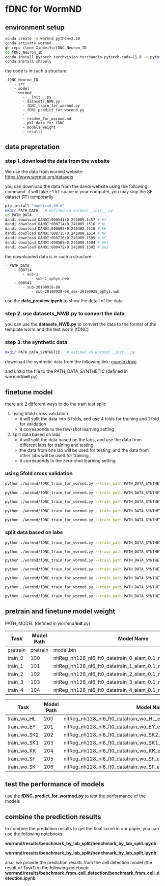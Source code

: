
# fDNC for WormND


## environment setup

```bash
conda create -n wormnd python=3.10
conda activate wormnd
gh repo clone XinweiYu/fDNC_Neuron_ID
cd fDNC_Neuron_ID
conda install pytorch torchvision torchaudio pytorch-cuda=11.8 -c pytorch -c nvidia
conda install shapely 
```


the code is in such a structure:
```
-fDNC_Neuron_ID
    - src
    - model
    - wormnd
        - __init__.py
        - datasets_NWB.py
        - fDNC_train_for_wormnd.py
        - fDNC_predict_for_wormnd.py
        - 
        - readme_for_wormnd.md
        - pkl_data_for_fDNC
        - models_weight
        - results
```

## data prepretation

### step 1. download the data from the website
We use the data from wormid website:  
https://www.wormid.org/datasets

you can download the data from the dandi website using the following command:
it will take ~1.5T space in your computer, you may skip the SF dataset (1T) temporarily

```bash
pip install "dandi>=0.60.0"
mkdir PATH_DATA   # defined in wormnd/__init__.py
cd PATH_DATA
dandi download DANDI:000541/0.241009.1457 # EY
dandi download DANDI:000714/0.241009.1516 # HL
dandi download DANDI:000692/0.240402.2118 # KK
dandi download DANDI:000715/0.241009.1514 # NP
dandi download DANDI:000776/0.241009.1509 # SF
dandi download DANDI:000565/0.241009.1504 # SK1
dandi download DANDI:000472/0.241009.1502 # Sk2
```

the downloaded data is in such a structure:
```
- PATH_DATA
    - 000714
        - sub-1
            - sub-1_ophys.nwb
    - 000541
        - sub-20190928-08
            - sub-20190928-08_ses-20190928_ophys.nwb
```

use the **data_preview.ipynb** to show the detail of the data

### step 2. use **datasets_NWB.py** to convert the data  
   
you can use the **datasets_NWB.py** to convert the data to the format of the template worm and the test worm (fDNC)

### step 3. the synthetic data

```bash 
mkdir PATH_DATA_SYNTHETIC   # defined in wormnd/__init__.py
```

download the synthetic data from the following link:
[google drive]()  


and unzip the file to the PATH_DATA_SYNTHETIC (defined in wormnd/__init__.py)




## finetune model


there are 2 different ways to do the train test split:

1. using 5fold cross validation 
   - it will split the data into 5 folds, and use 4 folds for training and 1 fold for validation
   - it corresponds to the few-shot learning setting
2. split data based on labs
   - it will split the data based on the labs, and use the data from different labs for training and testing
   - the data from one lab will be used for testing, and the data from other labs will be used for training
   - it corresponds to the zero-shot learning setting



### using 5fold cross validation 

```bash
python ./wormnd/fDNC_train_for_wormnd.py --train_path PATH_DATA_SYNTHETIC --eval_path PATH_DATA_SYNTHETIC --model_path PATH_MODEL --data_mode train_0 --n_hidden 128 --n_layer 6 --batch_size 64 --valid_niter 3280  --p_rotate 0 --f_trans 0  --use_pretrain 1 --max_epoch 30  --model_idx 100
  
python ./wormnd/fDNC_train_for_wormnd.py --train_path PATH_DATA_SYNTHETIC --eval_path PATH_DATA_SYNTHETIC --model_path PATH_MODEL --data_mode train_1 --n_hidden 128 --n_layer 6 --batch_size 64 --valid_niter 3280  --p_rotate 0 --f_trans 0  --use_pretrain 0 --max_epoch 30  --model_idx 101 

python ./wormnd/fDNC_train_for_wormnd.py --train_path PATH_DATA_SYNTHETIC --eval_path PATH_DATA_SYNTHETIC --model_path PATH_MODEL --data_mode train_2 --n_hidden 128 --n_layer 6 --batch_size 64 --valid_niter 3280  --p_rotate 0 --f_trans 0  --use_pretrain 0 --max_epoch 30  --model_idx 102 
 
python ./wormnd/fDNC_train_for_wormnd.py --train_path PATH_DATA_SYNTHETIC --eval_path PATH_DATA_SYNTHETIC --model_path PATH_MODEL --data_mode train_3 --n_hidden 128 --n_layer 6 --batch_size 64 --valid_niter 3280  --p_rotate 0 --f_trans 0  --use_pretrain 0 --max_epoch 30  --model_idx 103 

python ./wormnd/fDNC_train_for_wormnd.py --train_path PATH_DATA_SYNTHETIC --eval_path PATH_DATA_SYNTHETIC --model_path PATH_MODEL --data_mode train_4 --n_hidden 128 --n_layer 6 --batch_size 64 --valid_niter 3280  --p_rotate 0 --f_trans 0  --use_pretrain 0 --max_epoch 30  --model_idx 104 
```


### split data based on labs

```bash
python ./wormnd/fDNC_train_for_wormnd.py --train_path PATH_DATA_SYNTHETIC --eval_path PATH_DATA_SYNTHETIC --model_path PATH_MODEL  --n_hidden 128 --n_layer 6 --batch_size 64 --valid_niter 3280  --p_rotate 0 --f_trans 0  --use_pretrain 0 --max_epoch 30 --data_mode train_wo_HL --model_idx 200 

python ./wormnd/fDNC_train_for_wormnd.py --train_path PATH_DATA_SYNTHETIC --eval_path PATH_DATA_SYNTHETIC --model_path PATH_MODEL  --n_hidden 128 --n_layer 6 --batch_size 64 --valid_niter 3280  --p_rotate 0 --f_trans 0  --use_pretrain 0 --max_epoch 30 --data_mode train_wo_EY --model_idx 201 

python ./wormnd/fDNC_train_for_wormnd.py --train_path PATH_DATA_SYNTHETIC --eval_path PATH_DATA_SYNTHETIC --model_path PATH_MODEL  --n_hidden 128 --n_layer 6 --batch_size 64 --valid_niter 3280  --p_rotate 0 --f_trans 0  --use_pretrain 0 --max_epoch 30 --data_mode train_wo_SK2 --model_idx 202 

python ./wormnd/fDNC_train_for_wormnd.py --train_path PATH_DATA_SYNTHETIC --eval_path PATH_DATA_SYNTHETIC --model_path PATH_MODEL  --n_hidden 128 --n_layer 6 --batch_size 64 --valid_niter 3280  --p_rotate 0 --f_trans 0  --use_pretrain 0 --max_epoch 30  --data_mode train_wo_SK1 --model_idx 203 

python ./wormnd/fDNC_train_for_wormnd.py --train_path PATH_DATA_SYNTHETIC --eval_path PATH_DATA_SYNTHETIC --model_path PATH_MODEL  --n_hidden 128 --n_layer 6 --batch_size 64 --valid_niter 3280  --p_rotate 0 --f_trans 0  --use_pretrain 0 --max_epoch 30  --data_mode train_wo_KK --model_idx 204 

python ./wormnd/fDNC_train_for_wormnd.py --train_path PATH_DATA_SYNTHETIC --eval_path PATH_DATA_SYNTHETIC --model_path PATH_MODEL  --n_hidden 128 --n_layer 6 --batch_size 64 --valid_niter 3280  --p_rotate 0 --f_trans 0  --use_pretrain 0 --max_epoch 30  --data_mode train_wo_SF --model_idx 205 

python ./wormnd/fDNC_train_for_wormnd.py --train_path PATH_DATA_SYNTHETIC --eval_path PATH_DATA_SYNTHETIC --model_path PATH_MODEL  --n_hidden 128 --n_layer 6 --batch_size 64 --valid_niter 3280  --p_rotate 0 --f_trans 0  --use_pretrain 0 --max_epoch 30  --data_mode train_wo_SK --model_idx 206
```

 




## pretrain and finetune model weight  
PATH_MODEL (defined in wormnd/__init__.py)
 
| Task | Model Path | Model Name |
|------|------------|------------|
| pretrain | pretrain | model.bin |
| train_0 | 100 | nitReg_nh128_nl6_ft0_datatrain_0_elam_0.1_model100_epoch30.bin |
| train_1 | 101 | nitReg_nh128_nl6_ft0_datatrain_1_elam_0.1_model101_epoch30.bin |
| train_2 | 102 | nitReg_nh128_nl6_ft0_datatrain_2_elam_0.1_model102_epoch30.bin |
| train_3 | 103 | nitReg_nh128_nl6_ft0_datatrain_3_elam_0.1_model103_epoch30.bin |
| train_4 | 104 | nitReg_nh128_nl6_ft0_datatrain_4_elam_0.1_model104_epoch30.bin |
 
| Task | Model Path | Model Name |
|------|------------|------------|
| train_wo_HL | 200 | nitReg_nh128_nl6_ft0_datatrain_wo_HL_elam_0.1_model200_epoch29.bin |
| train_wo_EY | 201 | nitReg_nh128_nl6_ft0_datatrain_wo_EY_elam_0.1_model201_epoch29.bin |
| train_wo_SK2 | 202 | nitReg_nh128_nl6_ft0_datatrain_wo_SK2_elam_0.1_model202_epoch29.bin |
| train_wo_SK1 | 203 | nitReg_nh128_nl6_ft0_datatrain_wo_SK1_elam_0.1_model203_epoch29.bin |
| train_wo_KK | 204 | nitReg_nh128_nl6_ft0_datatrain_wo_KK_elam_0.1_model204_epoch29.bin |
| train_wo_SF | 205 | nitReg_nh128_nl6_ft0_datatrain_wo_SF_elam_0.1_model205_epoch29.bin |
| train_wo_SK | 206 | nitReg_nh128_nl6_ft0_datatrain_wo_SF_elam_0.1_model206_epoch29.bin |
 

## test the performance of models 

use the **fDNC_predict_for_wormnd.py** to test the performance of the models

## combine the prediction results

to combine the prediction results to get the final score in our paper, you can use the following notebooks:

**wormnd/results/benchmark_by_lab_split/benchmark_by_lab_split.ipynb**

**wormnd/results/benchmark_by_lab_split/benchmark_by_lab_split.ipynb**

also, we provide the prediction results from the cell detection model (the result of Task1) in the following notebook:
**wormnd/results/benchmark_from_cell_detection/benchmark_from_cell_detection.ipynb**
 


















